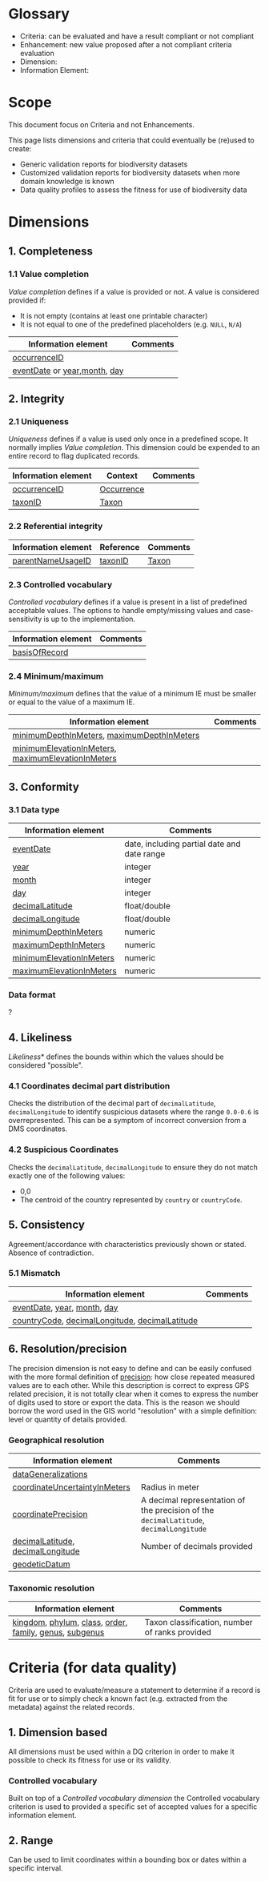 # Glossary
 * Criteria: can be evaluated and have a result compliant or not compliant
 * Enhancement: new value proposed after a not compliant criteria evaluation
 * Dimension:
 * Information Element:
 
# Scope

This document focus on Criteria and not Enhancements.

This page lists dimensions and criteria that could eventually be (re)used to create:
* Generic validation reports for biodiversity datasets
* Customized validation reports for biodiversity datasets when more domain knowledge is known
* Data quality profiles to assess the fitness for use of biodiversity data

# Dimensions

## 1. Completeness

### 1.1 Value completion

*Value completion* defines if a value is provided or not. A value is considered provided if:

* It is not empty (contains at least one printable character)
* It is not equal to one of the predefined placeholders (e.g. `NULL`, `N/A`)

| Information element | Comments |
| ------------- | ------------- |
| [occurrenceID](http://rs.tdwg.org/dwc/terms/occurrenceID) |  |
| [eventDate](http://rs.tdwg.org/dwc/terms/eventDate) or [year](http://rs.tdwg.org/dwc/terms/year),[month](http://rs.tdwg.org/dwc/terms/month), [day](http://rs.tdwg.org/dwc/terms/day) |  |

## 2. Integrity

### 2.1 Uniqueness

*Uniqueness* defines if a value is used only once in a predefined scope. It normally implies *Value completion*. This dimension could be expended to an entire record to flag duplicated records.

| Information element | Context | Comments |
| ------------- | ------------- |------------- |
| [occurrenceID](http://rs.tdwg.org/dwc/terms/occurrenceID) | [Occurrence](http://rs.tdwg.org/dwc/terms/Occurrence) |  |
| [taxonID](http://rs.tdwg.org/dwc/terms/taxonID) | [Taxon](http://rs.tdwg.org/dwc/terms/Taxon) |  |

### 2.2 Referential integrity

| Information element | Reference | Comments |
| ------------- | ------------- |------------- |
| [parentNameUsageID](http://rs.tdwg.org/dwc/terms/parentNameUsageID) | [taxonID](http://rs.tdwg.org/dwc/terms/taxonID) | [Taxon](http://rs.tdwg.org/dwc/terms/Taxon) |

### 2.3 Controlled vocabulary

*Controlled vocabulary* defines if a value is present in a list of predefined acceptable values. The options to handle empty/missing values and case-sensitivity is up to the implementation.
 
| Information element | Comments |
| ------------- | ------------- |
| [basisOfRecord](http://rs.tdwg.org/dwc/terms/basisOfRecord) |  |


### 2.4 Minimum/maximum

*Minimum/maximum* defines that the value of a minimum IE must be smaller or equal to the value of a maximum IE.

| Information element | Comments |
| ------------- | ------------- |
| [minimumDepthInMeters](http://rs.tdwg.org/dwc/terms/minimumDepthInMeters), [maximumDepthInMeters](http://rs.tdwg.org/dwc/terms/maximumDepthInMeters) |  |
| [minimumElevationInMeters](http://rs.tdwg.org/dwc/terms/minimumElevationInMeters), [maximumElevationInMeters](http://rs.tdwg.org/dwc/terms/maximumElevationInMeters) |  |

## 3. Conformity

### 3.1 Data type

| Information element | Comments |
| ------------- | ------------- |
| [eventDate](http://rs.tdwg.org/dwc/terms/eventDate) | date, including partial date and date range |
| [year](http://rs.tdwg.org/dwc/terms/year) | integer |
| [month](http://rs.tdwg.org/dwc/terms/month) | integer  |
| [day](http://rs.tdwg.org/dwc/terms/day) | integer |
| [decimalLatitude](http://rs.tdwg.org/dwc/terms/decimalLatitude) | float/double |
| [decimalLongitude](http://rs.tdwg.org/dwc/terms/decimalLongitude) | float/double |
| [minimumDepthInMeters](http://rs.tdwg.org/dwc/terms/minimumDepthInMeters) | numeric |
| [maximumDepthInMeters](http://rs.tdwg.org/dwc/terms/maximumDepthInMeters) | numeric |
| [minimumElevationInMeters](http://rs.tdwg.org/dwc/terms/minimumElevationInMeters) | numeric |
| [maximumElevationInMeters](http://rs.tdwg.org/dwc/terms/maximumElevationInMeters) | numeric |

### Data format

?

## 4. Likeliness

*Likeliness** defines the bounds within which the values should be considered "possible".

### 4.1 Coordinates decimal part distribution

Checks the distribution of the decimal part of `decimalLatitude`, `decimalLongitude` to identify suspicious datasets where the range `0.0-0.6` is overrepresented. This can be a symptom of incorrect conversion from a DMS coordinates.

### 4.2 Suspicious Coordinates 

Checks the `decimalLatitude`, `decimalLongitude` to ensure they do not match exactly one of the following values:
 * 0,0
 * The centroid of the country represented by `country` or `countryCode`.

## 5. Consistency

Agreement/accordance with characteristics previously shown or stated. Absence of contradiction.

### 5.1 Mismatch

| Information element | Comments |
| ------------- | ------------- |
| [eventDate](http://rs.tdwg.org/dwc/terms/eventDate), [year](http://rs.tdwg.org/dwc/terms/year), [month](http://rs.tdwg.org/dwc/terms/month), [day](http://rs.tdwg.org/dwc/terms/day) |  |
| [countryCode](http://rs.tdwg.org/dwc/terms/countryCode), [decimalLongitude](http://rs.tdwg.org/dwc/terms/decimalLongitude), [decimalLatitude](http://rs.tdwg.org/dwc/terms/decimalLatitude) |  |

## 6. Resolution/precision

The precision dimension is not easy to define and can be easily confused with the more formal definition of [precision](https://en.wikipedia.org/wiki/Accuracy_and_precision): how close repeated measured values are to each other. While this description is correct to express GPS related precision, it is not totally clear when it comes to express the number of digits used to store or export the data. This is the reason we should borrow the word used in the GIS world "resolution" with a simple definition: level or quantity of details provided.

### Geographical resolution

| Information element | Comments |
| ------------- | ------------- |
| [dataGeneralizations](http://rs.tdwg.org/dwc/terms/dataGeneralizations)  |   |
| [coordinateUncertaintyInMeters](http://rs.tdwg.org/dwc/terms/coordinateUncertaintyInMeters)  | Radius in meter |
| [coordinatePrecision](http://rs.tdwg.org/dwc/terms/coordinatePrecision)  | A decimal representation of the precision of the `decimalLatitude`, `decimalLongitude`  |
| [decimalLatitude](http://rs.tdwg.org/dwc/terms/decimalLatitude), [decimalLongitude](http://rs.tdwg.org/dwc/terms/decimalLongitude)  | Number of decimals provided  |
| [geodeticDatum](http://rs.tdwg.org/dwc/terms/geodeticDatum)  |   |

### Taxonomic resolution

| Information element | Comments |
| ------------- | ------------- |
| [kingdom](http://rs.tdwg.org/dwc/terms/index.htm#kingdom), [phylum](http://rs.tdwg.org/dwc/terms/phylum), [class](http://rs.tdwg.org/dwc/terms/class), [order](http://rs.tdwg.org/dwc/terms/order), [family](http://rs.tdwg.org/dwc/terms/family), [genus](http://rs.tdwg.org/dwc/terms/genus), [subgenus](http://rs.tdwg.org/dwc/terms/subgenus) | Taxon classification, number of ranks provided |


# Criteria (for data quality)

Criteria are used to evaluate/measure a statement to determine if a record is fit for use or to simply check a known fact (e.g. extracted from the metadata) against the related records.

## 1. Dimension based

All dimensions must be used within a DQ criterion in order to make it possible to check its fitness for use or its validity.

### Controlled vocabulary

Built on top of a *Controlled vocabulary dimension* the Controlled vocabulary criterion is used to provided a specific set of accepted values for a specific information element. 

## 2. Range

Can be used to limit coordinates within a bounding box or dates within a specific interval.

